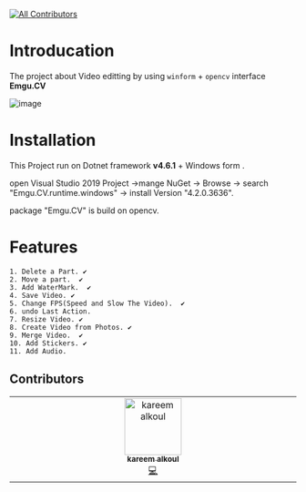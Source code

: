 

<!-- ALL-CONTRIBUTORS-BADGE:START - Do not remove or modify this section -->
[![All Contributors](https://img.shields.io/badge/all_contributors-1-orange.svg?style=flat-square)](#contributors-)
<!-- ALL-CONTRIBUTORS-BADGE:END -->

# Introducation
The project about Video editting by using `winform` + `opencv` interface **Emgu.CV**

![image](https://github.com/kareemalkoul/MultiMedia/assets/25280164/de841058-18ac-48e8-9392-e3c86981ef28)

# Installation
This Project run on Dotnet framework **v4.6.1** + Windows form .

open Visual Studio 2019 Project ->mange NuGet -> Browse -> search "Emgu.CV.runtime.windows" -> install Version "4.2.0.3636".

package "Emgu.CV" is build on opencv.


 # Features
    1. Delete a Part. ✔ 
    2. Move a part.  ✔
    3. Add WaterMark.  ✔
    4. Save Video. ✔
    5. Change FPS(Speed and Slow The Video).  ✔
    6. undo Last Action.
    7. Resize Video. ✔
    8. Create Video from Photos. ✔
    9. Merge Video.  ✔
    10. Add Stickers. ✔
    11. Add Audio.

## Contributors

<!-- ALL-CONTRIBUTORS-LIST:START - Do not remove or modify this section -->
<!-- prettier-ignore-start -->
<!-- markdownlint-disable -->
<table>
  <tbody>
    <tr>
      <td align="center" valign="top" width="14.28%"><a href="https://github.com/kareemalkoul"><img src="https://avatars.githubusercontent.com/u/25280164?v=4?s=100" width="100px;" alt="kareem alkoul"/><br /><sub><b>kareem alkoul</b></sub></a><br /><a href="https://github.com/kareemalkoul/MultiMedia/commits?author=kareemalkoul" title="Code">💻</a></td>
    </tr>
  </tbody>
</table>

<!-- markdownlint-restore -->
<!-- prettier-ignore-end -->

<!-- ALL-CONTRIBUTORS-LIST:END -->
<!-- prettier-ignore-start -->
<!-- markdownlint-disable -->

<!-- markdownlint-restore -->
<!-- prettier-ignore-end -->

<!-- ALL-CONTRIBUTORS-LIST:END -->
